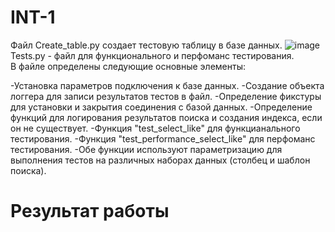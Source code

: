 # INT-1
Файл Create_table.py создает тестовую таблицу в базе данных.
![image](https://github.com/VadimNigmatillin/INT-1/assets/82418383/55d2fe74-cb0c-4ea5-9d35-937d14dea3c3)
Tests.py - файл для функционального и перфоманс тестирования.  
В файле определены следующие основные элементы:

-Установка параметров подключения к базе данных.
-Создание объекта логгера для записи результатов тестов в файл.
-Определение фикстуры для установки и закрытия соединения с базой данных.
-Определение функций для логирования результатов поиска и создания индекса, если он не существует.
-Функция "test_select_like" для функцианального тестирования.
-Функция "test_performance_select_like" для перфоманс тестирования.
-Обе функции используют параметризацию для выполнения тестов на различных наборах данных (столбец и шаблон поиска).
# Результат работы





